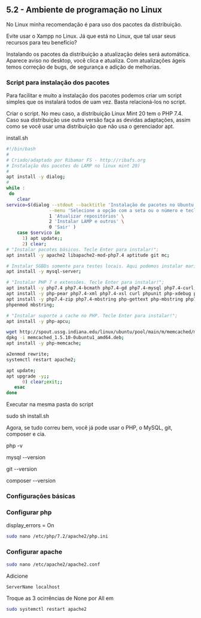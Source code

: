## 5.2 - Ambiente de programação no Linux

No Linux minha recomendação é para uso dos pacotes da distribuição.

Evite usar o Xampp no Linux. Já que está no Linux, que tal usar seus recursos para teu benefício?

Instalando os pacotes da distribuição a atualização deles será automática. Aparece aviso no desktop, você clica e atualiza. Com atualizações ágeis temos correção de bugs, de segurança e adição de melhorias.

### Script para instalação dos pacotes

Para facilitar e muito a instalação dos pacotes podemos criar um script simples que os instalará todos de uam vez. Basta relacioná-los no script.

Criar o script. No meu caso, a distribuição Linux Mint 20 tem o PHP 7.4. Caso sua distribuição use outra versão faça as devidas adaptações, assim como se você usar uma distribuição que não usa o gerenciador apt.

install.sh

```bash
#!/bin/bash
#
# Criado/adaptado por Ribamar FS - http://ribafs.org
# Instalação dos pacotes do LAMP no linux mint 20)
#
apt install -y dialog;
#
while :
 do
    clear
servico=$(dialog --stdout --backtitle 'Instalação de pacotes no Ubuntu Server 16.04 LTS - 64' \
                --menu 'Selecione a opção com a seta ou o número e tecle Enter\n' 0 0 0 \
                1 'Atualizar repositórios' \
                2 'Instalar LAMP e outros' \
                0 'Sair' )
    case $servico in
      1) apt update;;
      2) clear;
# "Instalar pacotes básicos. Tecle Enter para instalar!";
apt install -y apache2 libapache2-mod-php7.4 aptitude git mc;

# Instalar SGBDs somente para testes locais. Aqui podemos instalar mariadb-server ao invés do mysql
apt install -y mysql-server;

# "Instalar PHP 7 e extensões. Tecle Enter para instalar!";
apt install -y php7.4 php7.4-bcmath php7.4-gd php7.4-mysql php7.4-curl;
apt install -y php-pear php7.4-xml php7.4-xsl curl phpunit php-xdebug php7.4-intl composer;
apt install -y php7.4-zip php7.4-mbstring php-gettext php-mbstring php7.4-fpm;
phpenmod mbstring;

# "Instalar suporte a cache no PHP. Tecle Enter para instalar!";
apt install -y php-apcu;

wget http://spout.ussg.indiana.edu/linux/ubuntu/pool/main/m/memcached/memcached_1.5.10-0ubuntu1_amd64.deb;
dpkg -i memcached_1.5.10-0ubuntu1_amd64.deb;
apt install -y php-memcache;

a2enmod rewrite;
systemctl restart apache2;

apt update;
apt upgrade -y;;
      0) clear;exit;;
   esac
done
```

Executar na mesma pasta do script 

sudo sh install.sh

Agora, se tudo correu bem, você já pode usar o PHP, o MySQL, git, composer e cia.

php -v

mysql --version

git --version

composer --version

### Configurações básicas

### Configurar php

display_errors = On
```bash
sudo nano /etc/php/7.2/apache2/php.ini
```
### Configurar apache
```bash
sudo nano /etc/apache2/apache2.conf
```
Adicione
```bash
ServerName localhost
```

Troque as 3 ocirrências de None por All em <Directory />

```bash
sudo systemctl restart apache2
```

